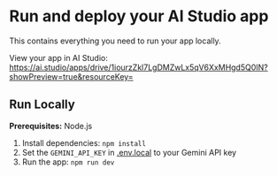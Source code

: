 # Run and deploy your AI Studio app

This contains everything you need to run your app locally.

View your app in AI Studio: https://ai.studio/apps/drive/1iourzZkl7LgDMZwLx5qV6XxMHgd5Q0IN?showPreview=true&resourceKey=

## Run Locally

**Prerequisites:**  Node.js


1. Install dependencies:
   `npm install`
2. Set the `GEMINI_API_KEY` in [.env.local](.env.local) to your Gemini API key
3. Run the app:
   `npm run dev`
